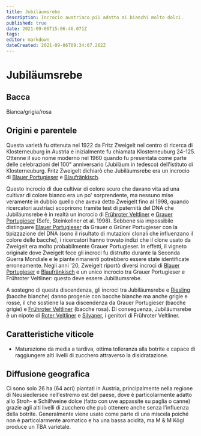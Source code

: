 ```yaml
---
title: Jubiläumsrebe
description: Incrocio austriaco più adatto ai bianchi molto dolci.
published: true
date: 2021-09-06T15:06:46.071Z
tags: 
editor: markdown
dateCreated: 2021-09-06T09:34:07.262Z
---
```


# Jubiläumsrebe

## Bacca
Bianca/grigia/rosa


## Origini e parentele
Questa varietà fu ottenuta nel 1922 da Fritz Zweigelt nel centro di ricerca di Klosterneuburg in Austria e inizialmente fu chiamata Klosterneuburg 24-125. Ottenne il suo nome moderno nel 1960 quando fu presentata come parte delle celebrazioni del 100° anniversario (Jubiläum in tedesco) dell'istituto di Klosterneuburg. Fritz Zweigelt dichiarò che Jubiläumsrebe era un incrocio di [Blauer Portugieser](/vitigni/Austria/bacca-nera/blauer-portugieser) e [Blaufränkisch](/vitigni/Austria/bacca-nera/blaufrankisch).

Questo incrocio di due cultivar di colore scuro che davano vita ad una cultivar di colore bianco era un po' sorprendente, ma nessuno mise veramente in dubbio quello che aveva detto Zweigelt fino al 1998, quando ricercatori austriaci scoprirono tramite test di paternità del DNA che Jubiläumsrebe è in realtà un incrocio di [Frühroter Veltliner](/vitigni/bacca-bianca/fruhroter-veltliner) e [Grauer Portugieser](/vitigni/Austria/bacca-nera/grauer-portugieser) (Sefc, Steinkellner et al. 1998). Sebbene sia impossibile distinguere [Blauer Portugieser](/vitigni/Austria/bacca-nera/blauer-portugieser) da Grauer o Grüner Portugieser con la tipizzazione del DNA (sono il risultato di mutazioni clonali che influenzano il colore delle bacche), i ricercatori hanno trovato indizi che il clone usato da Zweigelt era molto probabilmente Grauer Portugieser. In effetti, il vigneto originale dove Zweigelt fece gli incroci fu distrutto durante la Seconda Guerra Mondiale e le piante rimanenti potrebbero essere state identificate erroneamente. Negli anni '20, Zweigelt riportò diversi incroci di [Blauer Portugieser](/vitigni/Austria/bacca-nera/blauer-portugieser) e [Blaufränkisch](/vitigni/Austria/bacca-nera/blaufrankisch) e un unico incrocio tra Grauer Portugieser e Frühroter Veltliner: questo deve essere Jubiläumsrebe.

A sostegno di questa discendenza, gli incroci tra Jubiläumsrebe e [Riesling](/vitigni/Germania/bacca-bianca/riesling) (bacche bianche) danno progenie con bacche bianche ma anche grigie e rosse, il che sostiene la sua discendenza da Grauer Portugieser (bacche grigie) e [Frühroter Veltliner](/vitigni/bacca-bianca/fruhroter-veltliner) (bacche rosa). Di conseguenza, Jubiläumsrebe è un nipote di [Roter Veltliner](/vitigni/bacca-bianca/roter-veltliner) e [Silvaner](/vitigni/bacca-bianca/silvaner), i genitori di Frühroter Veltliner.

## Caratteristiche viticole

- Maturazione da media a tardiva, ottima tolleranza alla botrite e capace di raggiungere alti livelli di zucchero attraverso la disidratazione.

## Diffusione geografica

Ci sono solo 26 ha (64 acri) piantati in Austria, principalmente nella regione di Neusiedlersee nell'estremo est del paese, dove è particolarmente adatto allo Stroh- e Schilfweine dolce (fatto con uve appassite su paglia o canne) grazie agli alti livelli di zucchero che può ottenere anche senza l'influenza della botrite. Generalmente viene usato come parte di una miscela poiché non è particolarmente aromatico e ha una bassa acidità, ma M & M Kögl produce un TBA varietale.


